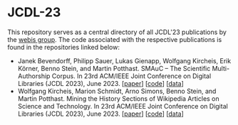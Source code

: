 # JCDL-23


This repository serves as a central directory of all JCDL'23 publications by the [webis group](https://webis.de). The code associated with the respective publications is found in the repositories linked below:

* Janek Bevendorff, Philipp Sauer, Lukas Gienapp, Wolfgang Kircheis, Erik Körner, Benno Stein, and Martin Potthast. SMAuC – The Scientific Multi-Authorship Corpus. In 23rd ACM/IEEE Joint Conference on Digital Libraries (JCDL 2023), June 2023. [[paper](https://webis.de/downloads/publications/papers/bevendorff_2023c.pdf)] [[code](https://github.com/webis-de/jcdl23-multi-authorship-corpus)]  [[data](https://zenodo.org/record/7289788)] 
* Wolfgang Kircheis, Marion Schmidt, Arno Simons, Benno Stein, and Martin Potthast. Mining the History Sections of Wikipedia Articles on Science and Technology. In 23rd ACM/IEEE Joint Conference on Digital Libraries (JCDL 2023), June 2023. [[paper](https://webis.de/downloads/publications/papers/kircheis_2023.pdf)] [[code](https://github.com/webis-de/jcdl23-wikipedia-history-sections)] [[data]()]
